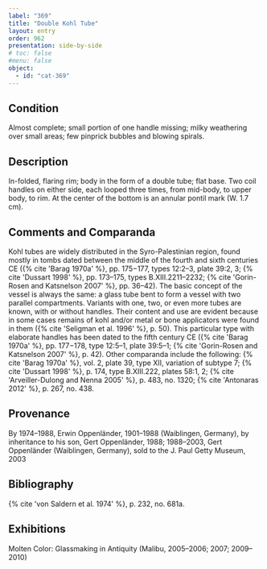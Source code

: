 ```yaml
---
label: "369"
title: "Double Kohl Tube"
layout: entry
order: 962
presentation: side-by-side
# toc: false
#menu: false 
object:
  - id: "cat-369"
---
```


## Condition

Almost complete; small portion of one handle missing; milky weathering over small areas; few pinprick bubbles and blowing spirals.

## Description

In-folded, flaring rim; body in the form of a double tube; flat base. Two coil handles on either side, each looped three times, from mid-body, to upper body, to rim. At the center of the bottom is an annular pontil mark (W. 1.7 cm).

## Comments and Comparanda

Kohl tubes are widely distributed in the Syro-Palestinian region, found mostly in tombs dated between the middle of the fourth and sixth centuries CE ({% cite 'Barag 1970a' %}, pp. 175−177, types 12:2–3, plate 39:2, 3; {% cite 'Dussart 1998' %}, pp. 173–175, types B.XIII.2211–2232; {% cite 'Gorin-Rosen and Katsnelson 2007' %}, pp. 36–42). The basic concept of the vessel is always the same: a glass tube bent to form a vessel with two parallel compartments. Variants with one, two, or even more tubes are known, with or without handles. Their content and use are evident because in some cases remains of kohl and/or metal or bone applicators were found in them ({% cite 'Seligman et al. 1996' %}, p. 50). This particular type with elaborate handles has been dated to the fifth century CE ({% cite 'Barag 1970a' %}, pp. 177−178, type 12:5–1, plate 39:5–1; {% cite 'Gorin-Rosen and Katsnelson 2007' %}, p. 42). Other comparanda include the following: {% cite 'Barag 1970a' %}, vol. 2, plate 39, type XII, variation of subtype 7; {% cite 'Dussart 1998' %}, p. 174, type B.XIII.222, plates 58:1, 2; {% cite 'Arveiller-Dulong and Nenna 2005' %}, p. 483, no. 1320; {% cite 'Antonaras 2012' %}, p. 267, no. 438.

## Provenance

By 1974–1988, Erwin Oppenländer, 1901–1988 (Waiblingen, Germany), by inheritance to his son, Gert Oppenländer, 1988; 1988–2003, Gert Oppenländer (Waiblingen, Germany), sold to the J. Paul Getty Museum, 2003

## Bibliography

{% cite 'von Saldern et al. 1974' %}, p. 232, no. 681a.

## Exhibitions

Molten Color: Glassmaking in Antiquity (Malibu, 2005–2006; 2007; 2009–2010)